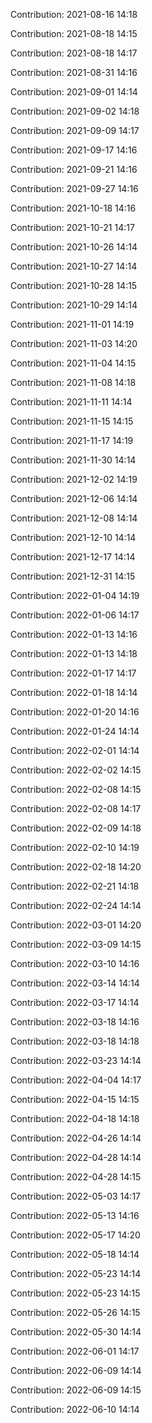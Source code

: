 Contribution: 2021-08-16 14:18

Contribution: 2021-08-18 14:15

Contribution: 2021-08-18 14:17

Contribution: 2021-08-31 14:16

Contribution: 2021-09-01 14:14

Contribution: 2021-09-02 14:18

Contribution: 2021-09-09 14:17

Contribution: 2021-09-17 14:16

Contribution: 2021-09-21 14:16

Contribution: 2021-09-27 14:16

Contribution: 2021-10-18 14:16

Contribution: 2021-10-21 14:17

Contribution: 2021-10-26 14:14

Contribution: 2021-10-27 14:14

Contribution: 2021-10-28 14:15

Contribution: 2021-10-29 14:14

Contribution: 2021-11-01 14:19

Contribution: 2021-11-03 14:20

Contribution: 2021-11-04 14:15

Contribution: 2021-11-08 14:18

Contribution: 2021-11-11 14:14

Contribution: 2021-11-15 14:15

Contribution: 2021-11-17 14:19

Contribution: 2021-11-30 14:14

Contribution: 2021-12-02 14:19

Contribution: 2021-12-06 14:14

Contribution: 2021-12-08 14:14

Contribution: 2021-12-10 14:14

Contribution: 2021-12-17 14:14

Contribution: 2021-12-31 14:15

Contribution: 2022-01-04 14:19

Contribution: 2022-01-06 14:17

Contribution: 2022-01-13 14:16

Contribution: 2022-01-13 14:18

Contribution: 2022-01-17 14:17

Contribution: 2022-01-18 14:14

Contribution: 2022-01-20 14:16

Contribution: 2022-01-24 14:14

Contribution: 2022-02-01 14:14

Contribution: 2022-02-02 14:15

Contribution: 2022-02-08 14:15

Contribution: 2022-02-08 14:17

Contribution: 2022-02-09 14:18

Contribution: 2022-02-10 14:19

Contribution: 2022-02-18 14:20

Contribution: 2022-02-21 14:18

Contribution: 2022-02-24 14:14

Contribution: 2022-03-01 14:20

Contribution: 2022-03-09 14:15

Contribution: 2022-03-10 14:16

Contribution: 2022-03-14 14:14

Contribution: 2022-03-17 14:14

Contribution: 2022-03-18 14:16

Contribution: 2022-03-18 14:18

Contribution: 2022-03-23 14:14

Contribution: 2022-04-04 14:17

Contribution: 2022-04-15 14:15

Contribution: 2022-04-18 14:18

Contribution: 2022-04-26 14:14

Contribution: 2022-04-28 14:14

Contribution: 2022-04-28 14:15

Contribution: 2022-05-03 14:17

Contribution: 2022-05-13 14:16

Contribution: 2022-05-17 14:20

Contribution: 2022-05-18 14:14

Contribution: 2022-05-23 14:14

Contribution: 2022-05-23 14:15

Contribution: 2022-05-26 14:15

Contribution: 2022-05-30 14:14

Contribution: 2022-06-01 14:17

Contribution: 2022-06-09 14:14

Contribution: 2022-06-09 14:15

Contribution: 2022-06-10 14:14

